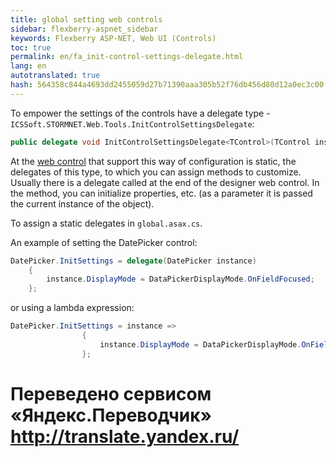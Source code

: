 ```yaml
--- 
title: global setting web controls 
sidebar: flexberry-aspnet_sidebar 
keywords: Flexberry ASP-NET, Web UI (Controls) 
toc: true 
permalink: en/fa_init-control-settings-delegate.html 
lang: en 
autotranslated: true 
hash: 564358c844a4693dd2455059d27b71390aaa305b52f76db456d80d12a0ec3c00 
--- 
```


To empower the settings of the controls have a delegate type - `ICSSoft.STORMNET.Web.Tools.InitControlSettingsDelegate`: 

```csharp
public delegate void InitControlSettingsDelegate<TControl>(TControl instance) where TControl : Control;
``` 

At the [web control](fa_web-controls.html) that support this way of configuration is static, the delegates of this type, to which you can assign methods to customize. Usually there is a delegate called at the end of the designer web control. In the method, you can initialize properties, etc. (as a parameter it is passed the current instance of the object). 

To assign a static delegates in `global.asax.cs`. 

An example of setting the DatePicker control: 

```csharp
DatePicker.InitSettings = delegate(DatePicker instance)
    {
        instance.DisplayMode = DataPickerDisplayMode.OnFieldFocused;
    };
``` 

or using a lambda expression: 

```csharp
DatePicker.InitSettings = instance =>
                {
                    instance.DisplayMode = DataPickerDisplayMode.OnFieldFocused;
                };
``` 



 # Переведено сервисом «Яндекс.Переводчик» http://translate.yandex.ru/